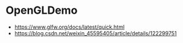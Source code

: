 # OpenGLDemo

* https://www.glfw.org/docs/latest/quick.html
* https://blog.csdn.net/weixin_45595405/article/details/122299751
